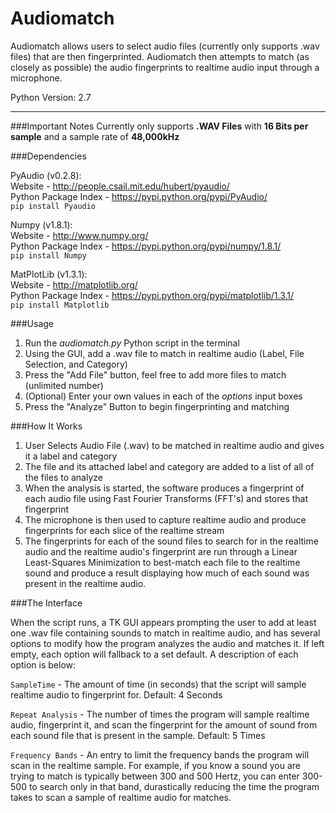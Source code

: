 Audiomatch
==============================
Audiomatch allows users to select audio files (currently only supports .wav files) that are then fingerprinted. Audiomatch then attempts to match (as closely as possible) the audio fingerprints to realtime audio input through a microphone.

Python Version: 2.7


-------

###Important Notes
Currently only supports **.WAV Files** with **16 Bits per sample** and a sample rate of **48,000kHz**


###Dependencies

PyAudio (v0.2.8): <br>
Website - http://people.csail.mit.edu/hubert/pyaudio/ <br>
Python Package Index - https://pypi.python.org/pypi/PyAudio/ <br> 
```pip install Pyaudio```

Numpy (v1.8.1): <br>
Website - http://www.numpy.org/ <br>
Python Package Index - https://pypi.python.org/pypi/numpy/1.8.1/ <br>
```pip install Numpy```

MatPlotLib (v1.3.1): <br>
Website - http://matplotlib.org/ <br>
Python Package Index - https://pypi.python.org/pypi/matplotlib/1.3.1/ <br>
```pip install Matplotlib```


###Usage

1. Run the _audiomatch.py_ Python script in the terminal
2. Using the GUI, add a .wav file to match in realtime audio (Label, File Selection, and Category)
3. Press the "Add File" button, feel free to add more files to match (unlimited number)
3. (Optional) Enter your own values in each of the _options_ input boxes
4. Press the "Analyze" Button to begin fingerprinting and matching


###How It Works

1. User Selects Audio File (.wav) to be matched in realtime audio and gives it a label and category
2. The file and its attached label and category are added to a list of all of the files to analyze
3. When the analysis is started, the software produces a fingerprint of each audio file using Fast Fourier Transforms (FFT's) and stores that fingerprint
4. The microphone is then used to capture realtime audio and produce fingerprints for each slice of the realtime stream
5. The fingerprints for each of the sound files to search for in the realtime audio and the realtime audio's fingerprint are run through a Linear Least-Squares Minimization to best-match each file to the realtime sound and produce a result displaying how much of each sound was present in the realtime audio.


###The Interface

When the script runs, a TK GUI appears prompting the user to add at least one .wav file containing sounds to match in realtime audio, and has several options to modify how the program analyzes the audio and matches it. If left empty, each option will fallback to a set default. A description of each option is below:

```SampleTime``` - The amount of time (in seconds) that the script will sample realtime audio to fingerprint for. Default: 4 Seconds

```Repeat Analysis``` - The number of times the program will sample realtime audio, fingerprint it, and scan the fingerprint for the amount of sound from each sound file that is present in the sample. Default: 5 Times

```Frequency Bands``` - An entry to limit the frequency bands the program will scan in the realtime sample. For example, if you know a sound you are trying to match is typically between 300 and 500 Hertz, you can enter 300-500 to search only in that band, durastically reducing the time the program takes to scan a sample of realtime audio for matches.



